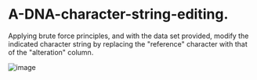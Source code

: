 # A-DNA-character-string-editing.
Applying brute force principles, and with the data set provided, modify the indicated character string by replacing the "reference" character with that of the "alteration" column.

![image](https://github.com/Fabian-J-Escalante/A-DNA-character-string-editing./assets/106487460/a7e2ee5c-ac32-4403-a985-6f32b399cca3)
